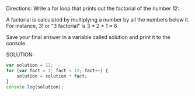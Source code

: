 Directions:
Write a for loop that prints out the factorial of the number 12:

A factorial is calculated by multiplying a number by all the numbers below it. For instance, 3! or "3 factorial" is 3 * 2 * 1 = 6

Save your final answer in a variable called solution and print it to the console.


SOLUTION:
```javascript
var solution = 12;
for (var fact = 1; fact < 12; fact++) {
	solution = solution * fact;
}
console.log(solution);
